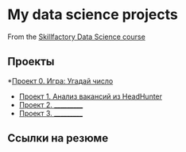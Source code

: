 # My data science projects
From the [Skillfactory Data Science course](https://skillfactory.ru/data-scientist)

## Проекты

*[Проект 0. Игра: Угадай число](https://github.com/Vladislav-Pashkov/sf-data-science/tree/main/project%200)
* [Проект 1. Анализ вакансий из HeadHunter](https://github.com/Vladislav-Pashkov/sf-data-science/tree/main/project%201)
* [Проект 2. _________](__________)
* [Проект 3. _________](__________)

## Ссылки на резюме
